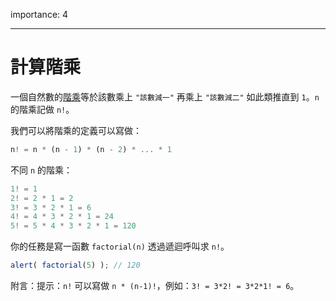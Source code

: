 importance: 4

---

# 計算階乘

一個自然數的[階乘](https://zh.wikipedia.org/wiki/%E9%9A%8E%E4%B9%98)等於該數乘上 `"該數減一"` 再乘上 `"該數減二"` 如此類推直到 `1`。`n` 的階乘記做 `n!`。

我們可以將階乘的定義可以寫做：

```js
n! = n * (n - 1) * (n - 2) * ... * 1
```

不同 `n` 的階乘：

```js
1! = 1
2! = 2 * 1 = 2
3! = 3 * 2 * 1 = 6
4! = 4 * 3 * 2 * 1 = 24
5! = 5 * 4 * 3 * 2 * 1 = 120
```

你的任務是寫一函數 `factorial(n)` 透過遞迴呼叫求 `n!`。

```js
alert( factorial(5) ); // 120
```

附言：提示：`n!` 可以寫做 `n * (n-1)!`，例如：`3! = 3*2! = 3*2*1! = 6`。
